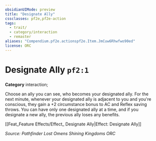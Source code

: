 ```yaml
---
obsidianUIMode: preview
title: "Designate Ally"
cssclasses: pf2e,pf2e-action
tags:
  - trait/
  - category/interaction
  - remaster
aliases: "Compendium.pf2e.actionspf2e.Item.JmCuw6Rhwfwo90ed"
license: ORC
---
```

# Designate Ally `pf2:1`

### 

**Category** interaction; 




Choose an ally you can see, who becomes your designated ally. For the next minute, whenever your designated ally is adjacent to you and you're conscious, they gain a +2 circumstance bonus to AC and Reflex saving throws. You can have only one designated ally at a time, and if you designate a new ally, the previous ally loses any benefits.

[[Feat_Feature Effects/Effect_ Designate Ally|Effect: Designate Ally]]

*Source: Pathfinder Lost Omens Shining Kingdoms*
*ORC*